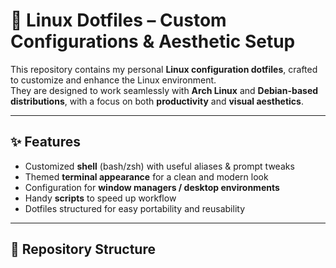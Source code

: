 # 🐧 Linux Dotfiles – Custom Configurations & Aesthetic Setup

This repository contains my personal **Linux configuration dotfiles**, crafted to customize and enhance the Linux environment.  
They are designed to work seamlessly with **Arch Linux** and **Debian-based distributions**, with a focus on both **productivity** and **visual aesthetics**.

---

## ✨ Features
- Customized **shell** (bash/zsh) with useful aliases & prompt tweaks  
- Themed **terminal appearance** for a clean and modern look  
- Configuration for **window managers / desktop environments**  
- Handy **scripts** to speed up workflow  
- Dotfiles structured for easy portability and reusability  

---

## 📂 Repository Structure
